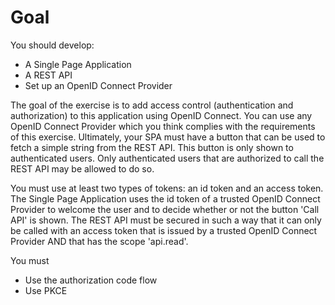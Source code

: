 # Goal
You should develop:
- A Single Page Application
- A REST API
- Set up an OpenID Connect Provider

The goal of the exercise is to add access control (authentication and authorization) to this application using OpenID Connect. You can use any OpenID Connect Provider which you think complies with the requirements of this exercise. 
Ultimately, your SPA must have a button that can be used to fetch a simple string from the REST API. This button is only shown to authenticated users. Only authenticated users that are authorized to call the REST API may be allowed to do so. 

You must use at least two types of tokens: an id token and an access token. The Single Page Application uses the id token of a trusted OpenID Connect Provider to welcome the user and to decide whether or not the button 'Call API' is shown. The REST API must be secured in such a way that it can only be called with an access token that is issued by a trusted OpenID Connect Provider AND that has the scope 'api.read'. 

You must
* Use the authorization code flow
* Use PKCE